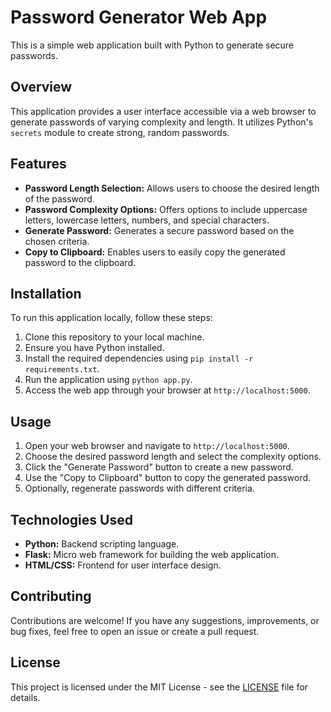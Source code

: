 # Password Generator Web App

This is a simple web application built with Python to generate secure passwords.

## Overview

This application provides a user interface accessible via a web browser to generate passwords of varying complexity and length. It utilizes Python's `secrets` module to create strong, random passwords.

## Features

- **Password Length Selection:** Allows users to choose the desired length of the password.
- **Password Complexity Options:** Offers options to include uppercase letters, lowercase letters, numbers, and special characters.
- **Generate Password:** Generates a secure password based on the chosen criteria.
- **Copy to Clipboard:** Enables users to easily copy the generated password to the clipboard.

## Installation

To run this application locally, follow these steps:

1. Clone this repository to your local machine.
2. Ensure you have Python installed.
3. Install the required dependencies using `pip install -r requirements.txt`.
4. Run the application using `python app.py`.
5. Access the web app through your browser at `http://localhost:5000`.

## Usage

1. Open your web browser and navigate to `http://localhost:5000`.
2. Choose the desired password length and select the complexity options.
3. Click the "Generate Password" button to create a new password.
4. Use the "Copy to Clipboard" button to copy the generated password.
5. Optionally, regenerate passwords with different criteria.

## Technologies Used

- **Python:** Backend scripting language.
- **Flask:** Micro web framework for building the web application.
- **HTML/CSS:** Frontend for user interface design.

## Contributing

Contributions are welcome! If you have any suggestions, improvements, or bug fixes, feel free to open an issue or create a pull request.

## License

This project is licensed under the MIT License - see the [LICENSE](LICENSE) file for details.
